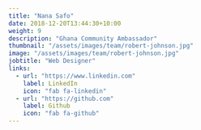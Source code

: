 ```yaml
---
title: "Nana Safo"
date: 2018-12-20T13:44:30+10:00
weight: 9
description: "Ghana Community Ambassador"
thumbnail: "/assets/images/team/robert-johnson.jpg"
image: "/assets/images/team/robert-johnson.jpg"
jobtitle: "Web Designer"
links:
  - url: "https://www.linkedin.com"
    label: LinkedIn
    icon: "fab fa-linkedin"
  - url: "https://github.com"
    label: Github
    icon: "fab fa-github"
---
```

